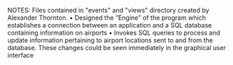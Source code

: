 NOTES: Files contained in "events" and "views" directory created by Alexander Thornton. 
• Designed the ”Engine” of the program which establishes a connection between an application and a SQL database
containing information on airports
• Invokes SQL queries to process and update information pertaining to airport locations sent to and from the
database. These changes could be seen immediately in the graphical user interface
